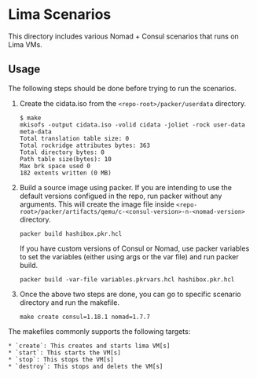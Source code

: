 # Lima Scenarios

This directory includes various Nomad + Consul scenarios that runs on Lima VMs.

## Usage

The following steps should be done before trying to run the scenarios.

1. Create the cidata.iso from the `<repo-root>/packer/userdata` directory.
    ```
    $ make
    mkisofs -output cidata.iso -volid cidata -joliet -rock user-data meta-data
    Total translation table size: 0
    Total rockridge attributes bytes: 363
    Total directory bytes: 0
    Path table size(bytes): 10
    Max brk space used 0
    182 extents written (0 MB)
    ```

2. Build a source image using packer. If you are intending to use the default versions configued in the repo, run packer without any arguments. This will create the image file inside `<repo-root>/packer/artifacts/qemu/c-<consul-version>-n-<nomad-version>` directory.
    ```
    packer build hashibox.pkr.hcl
    ```
    
    If you have custom versions of Consul or Nomad, use packer variables to set the variables (either using args or the var file) and run packer build.

    ```
    packer build -var-file variables.pkrvars.hcl hashibox.pkr.hcl
    ```

3. Once the above two steps are done, you can go to specific scenario directory and run the makefile. 
    ```
    make create consul=1.18.1 nomad=1.7.7
    ```
The makefiles commonly supports the following targets:

    * `create`: This creates and starts lima VM[s]
    * `start`: This starts the VM[s]
    * `stop`: This stops the VM[s]
    * `destroy`: This stops and delets the VM[s]